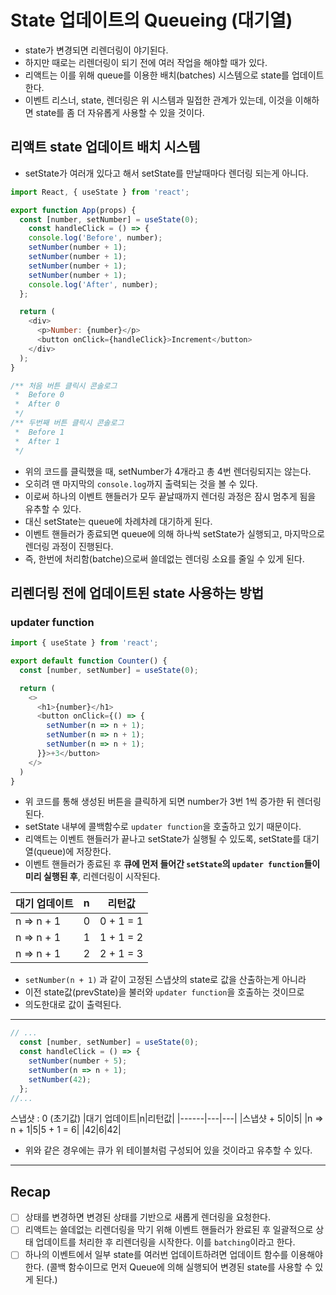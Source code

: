 # State 업데이트의 Queueing (대기열)
- state가 변경되면 리렌더링이 야기된다.
- 하지만 때로는 리렌더링이 되기 전에 여러 작업을 해야할 때가 있다.
- 리액트는 이를 위해 queue를 이용한 배치(batches) 시스템으로 state를 업데이트 한다.
- 이벤트 리스너, state, 렌더링은 위 시스템과 밀접한 관계가 있는데, 이것을 이해하면 state를 좀 더 자유롭게 사용할 수 있을 것이다.

## 리액트 state 업데이트 배치 시스템
- setState가 여러개 있다고 해서 setState를 만날때마다 렌더링 되는게 아니다.
```js
import React, { useState } from 'react';

export function App(props) {
  const [number, setNumber] = useState(0);
    const handleClick = () => {
    console.log('Before', number);
    setNumber(number + 1);
    setNumber(number + 1);
    setNumber(number + 1);
    setNumber(number + 1);
    console.log('After', number);
  };

  return (
    <div>
      <p>Number: {number}</p>
      <button onClick={handleClick}>Increment</button>
    </div>
  );
}

/** 처음 버튼 클릭시 콘솔로그
 *  Before 0
 *  After 0
 */
/** 두번째 버튼 클릭시 콘솔로그
 *  Before 1
 *  After 1
 */

```
- 위의 코드를 클릭했을 때, setNumber가 4개라고 총 4번 렌더링되지는 않는다.
- 오히려 맨 마지막의 `console.log`까지 출력되는 것을 볼 수 있다.
- 이로써 하나의 이벤트 핸들러가 모두 끝날때까지 렌더링 과정은 잠시 멈추게 됨을 유추할 수 있다.
- 대신 setState는 queue에 차례차례 대기하게 된다.
- 이벤트 핸들러가 종료되면 queue에 의해 하나씩 setState가 실행되고, 마지막으로 렌더링 과정이 진행된다.
- 즉, 한번에 처리함(batche)으로써 쓸데없는 렌더링 소요를 줄일 수 있게 된다.

## 리렌더링 전에 업데이트된 state 사용하는 방법
### updater function
```js
import { useState } from 'react';

export default function Counter() {
  const [number, setNumber] = useState(0);

  return (
    <>
      <h1>{number}</h1>
      <button onClick={() => {
        setNumber(n => n + 1);
        setNumber(n => n + 1);
        setNumber(n => n + 1);
      }}>+3</button>
    </>
  )
}
```
- 위 코드를 통해 생성된 버튼을 클릭하게 되면 number가 3번 1씩 증가한 뒤 렌더링된다.
- setState 내부에 콜백함수로 `updater function`을 호출하고 있기 때문이다.
- 리액트는 이벤트 핸들러가 끝나고 setState가 실행될 수 있도록, setState를 대기열(queue)에 저장한다.
- 이벤트 핸들러가 종료된 후 **큐에 먼저 들어간 `setState`의 `updater function`들이 미리 실행된 후**, 리렌더링이 시작된다.

|대기 업데이트|n|리턴값|
|------|---|---|
|n => n + 1|0|0 + 1 = 1|
|n => n + 1|1|1 + 1 = 2|
|n => n + 1|2|2 + 1 = 3|

- `setNumber(n + 1)` 과 같이 고정된 스냅샷의 state로 값을 산출하는게 아니라
- 이전 state값(prevState)을 불러와 `updater function`을 호출하는 것이므로
- 의도한대로 값이 출력된다.
---

```js
// ...
  const [number, setNumber] = useState(0);
  const handleClick = () => {
    setNumber(number + 5);
    setNumber(n => n + 1);
    setNumber(42);
  };
//...
```
스냅샷 : 0 (초기값)
|대기 업데이트|n|리턴값|
|------|---|---|
|스냅샷 + 5|0|5|
|n => n + 1|5|5 + 1 = 6|
|42|6|42|
- 위와 같은 경우에는 큐가 위 테이블처럼 구성되어 있을 것이라고 유추할 수 있다.
---

## Recap
- [ ] 상태를 변경하면 변경된 상태를 기반으로 새롭게 렌더링을 요청한다.
- [ ] 리액트는 쓸데없는 리렌더링을 막기 위해 이벤트 핸들러가 완료된 후 일괄적으로 상태 업데이트를 처리한 후 리렌더링을 시작한다. 이를 `batching`이라고 한다.
- [ ] 하나의 이벤트에서 일부 state를 여러번 업데이트하려면 업데이트 함수를 이용해야 한다. 
(콜백 함수이므로 먼저 Queue에 의해 실행되어 변경된 state를 사용할 수 있게 된다.)